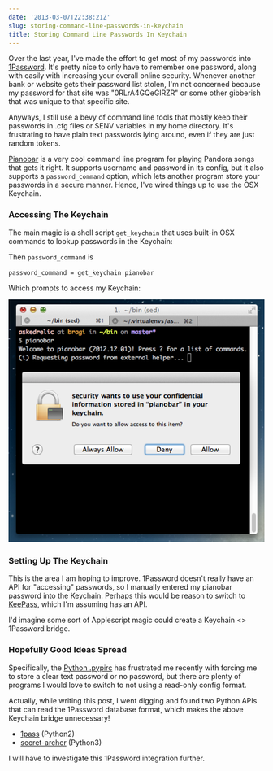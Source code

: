 ```yaml
---
date: '2013-03-07T22:38:21Z'
slug: storing-command-line-passwords-in-keychain
title: Storing Command Line Passwords In Keychain
---
```



Over the last year, I've made the effort to get most of my passwords into
[1Password][1]. It's pretty nice to only have to remember one password, along
with easily with increasing your overall online security. Whenever another bank
or website gets their password list stolen, I'm not concerned because my
password for that site was "0RLrA4GQeGlRZR" or some other gibberish that was
unique to that specific site.

Anyways, I still use a bevy of command line tools that mostly keep their
passwords in .cfg files or $ENV variables in my home directory. It's frustrating
to have plain text passwords lying around, even if they are just random tokens.

[Pianobar][2] is a very cool command line program for playing Pandora songs that
gets it right. It supports username and password in its config, but it also
supports a `password_command` option, which lets another program store your
passwords in a secure manner. Hence, I've wired things up to use the OSX
Keychain.

### Accessing The Keychain

The main magic is a shell script `get_keychain` that uses built-in OSX commands
to lookup passwords in the Keychain:

<script src="https://gist.github.com/askedrelic/5114346.js"></script>

Then `password_command` is

```
password_command = get_keychain pianobar
```

Which prompts to access my Keychain:

![Pianobar][3]

### Setting Up The Keychain

This is the area I am hoping to improve. 1Password doesn't really have an API
for "accessing" passwords, so I manually entered my pianobar password into the
Keychain. Perhaps this would be reason to switch to [KeePass][4], which I'm
assuming has an API.

I'd imagine some sort of Applescript magic could create a Keychain <> 1Password
bridge.

### Hopefully Good Ideas Spread

Specifically, the [Python .pypirc][5] has frustrated me recently with forcing me
to store a clear text password or no password, but there are plenty of programs
I would love to switch to not using a read-only config format.

Actually, while writing this post, I went digging and found two Python APIs that
can read the 1Password database format, which makes the above Keychain bridge
unnecessary!

* [1pass][6] (Python2)
* [secret-archer][7] (Python3)

I will have to investigate this 1Password integration further.


[1]: https://agilebits.com/onepassword
[2]: https://github.com/PromyLOPh/pianobar
[3]: /pic/pianobar-password.png
[4]: http://keepass.info/
[5]: http://docs.python.org/2/distutils/packageindex.html#pypirc
[6]: https://github.com/georgebrock/1pass
[7]: https://github.com/plaguemorin/secret-archer
